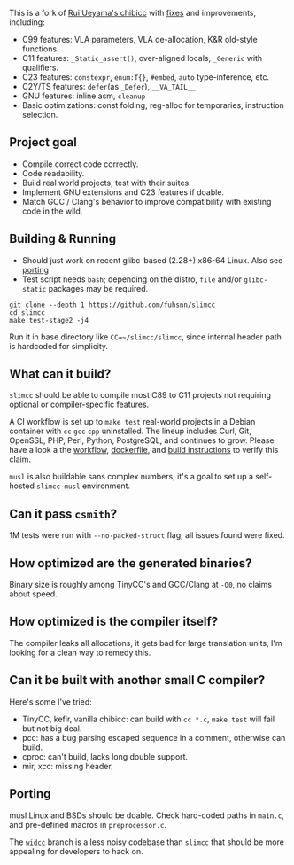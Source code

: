 This is a fork of [Rui Ueyama's chibicc](https://github.com/rui314/chibicc) with [fixes](https://github.com/fuhsnn/slimcc/issues?q=is%3Aissue+is%3Aclosed+label%3Aupstream-chibicc) and improvements, including:
 - C99 features: VLA parameters, VLA de-allocation, K&R old-style functions.
 - C11 features: `_Static_assert()`, over-aligned locals, `_Generic` with qualifiers.
 - C23 features: `constexpr`, `enum:T{}`, `#embed`, `auto` type-inference, etc.
 - C2Y/TS features: `defer`(as `_Defer`), `__VA_TAIL__`
 - GNU features: inline asm, `cleanup`
 - Basic optimizations: const folding, reg-alloc for temporaries, instruction selection.

## Project goal

 - Compile correct code correctly.
 - Code readability.
 - Build real world projects, test with their suites.
 - Implement GNU extensions and C23 features if doable.
 - Match GCC / Clang's behavior to improve compatibility with existing code in the wild.

## Building & Running

 - Should just work on recent glibc-based (2.28+) x86-64 Linux. Also see [porting](#porting)
 - Test script needs `bash`; depending on the distro, `file` and/or `glibc-static` packages may be required.
```
git clone --depth 1 https://github.com/fuhsnn/slimcc
cd slimcc
make test-stage2 -j4
```
Run it in base directory like `CC=~/slimcc/slimcc`, since internal header path is hardcoded for simplicity.

## What can it build?
`slimcc` should be able to compile most C89 to C11 projects not requiring optional or compiler-specific features.

A CI workflow is set up to `make test` real-world projects in a Debian container with `cc` `gcc` `cpp` uninstalled. The lineup includes Curl, Git, OpenSSL, PHP, Perl, Python, PostgreSQL, and continues to grow. Please have a look a the [workflow](https://github.com/fuhsnn/slimcc/blob/main/.github/workflows/linux_thirdparty.yml), [dockerfile](https://github.com/fuhsnn/slimcc/blob/main/scripts/debian_asan.Dockerfile), and [build instructions](https://github.com/fuhsnn/slimcc/blob/main/scripts/linux_thirdparty.bash) to verify this claim.

`musl` is also buildable sans complex numbers, it's a goal to set up a self-hosted `slimcc-musl` environment.

## Can it pass `csmith`?

1M tests were run with `--no-packed-struct` flag, all issues found were fixed.

## How optimized are the generated binaries?

Binary size is roughly among TinyCC's and GCC/Clang at `-O0`, no claims about speed.

## How optimized is the compiler itself?

The compiler leaks all allocations, it gets bad for large translation units, I'm looking for a clean way to remedy this.

## Can it be built with another small C compiler?

Here's some I've tried:
 - TinyCC, kefir, vanilla chibicc: can build with `cc *.c`, `make test` will fail but not big deal.
 - pcc: has a bug parsing escaped sequence in a comment, otherwise can build.
 - cproc: can't build, lacks long double support.
 - mir, xcc: missing header.

## Porting

musl Linux and BSDs should be doable. Check hard-coded paths in `main.c`, and pre-defined macros in `preprocessor.c`.

The [`widcc`](https://github.com/fuhsnn/widcc) branch is a less noisy codebase than `slimcc` that should be more appealing for developers to hack on.
